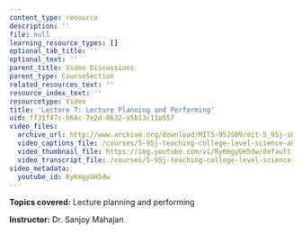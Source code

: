 ```yaml
---
content_type: resource
description: ''
file: null
learning_resource_types: []
optional_tab_title: ''
optional_text: ''
parent_title: Video Discussions
parent_type: CourseSection
related_resources_text: ''
resource_index_text: ''
resourcetype: Video
title: 'Lecture 7: Lecture Planning and Performing'
uid: ff31f47c-b64c-7e2d-0632-a5b13c11a557
video_files:
  archive_url: http://www.archive.org/download/MIT5-95JS09/mit-5_95j-s09-lec07_300k_pano.mp4
  video_captions_file: /courses/5-95j-teaching-college-level-science-and-engineering-spring-2009/845a7ae8adc557a99e14fe4be794f6c9_RyKmgyGH5dw.vtt
  video_thumbnail_file: https://img.youtube.com/vi/RyKmgyGH5dw/default.jpg
  video_transcript_file: /courses/5-95j-teaching-college-level-science-and-engineering-spring-2009/f14cddb496c5ad075125013e6bf30b73_RyKmgyGH5dw.pdf
video_metadata:
  youtube_id: RyKmgyGH5dw
---
```


**Topics covered:** Lecture planning and performing  
  
**Instructor:** Dr. Sanjoy Mahajan